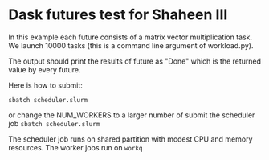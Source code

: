# Dask futures test for Shaheen III

In this example each future consists of a matrix vector multiplication task. We launch 10000 tasks (this is a command line argument of workload.py). 

The output should print the results of future as "Done" which is the returned value by every future. 

Here is how to submit:

``sbatch scheduler.slurm``

or 
change the NUM_WORKERS to a larger number of submit the scheduler job
``sbatch scheduler.slurm``

The scheduler job runs on shared partition with modest CPU and memory resources. 
The worker jobs run on ``workq``
